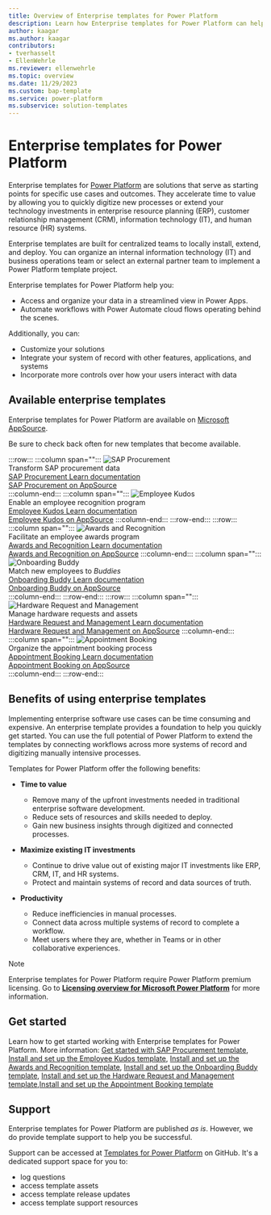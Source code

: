 ```yaml
---
title: Overview of Enterprise templates for Power Platform
description: Learn how Enterprise templates for Power Platform can help you quickly build, extend, and deploy solutions that improve common organizational workflows.
author: kaagar
ms.author: kaagar
contributors: 
- tverhasselt
- EllenWehrle
ms.reviewer: ellenwehrle
ms.topic: overview
ms.date: 11/29/2023
ms.custom: bap-template
ms.service: power-platform
ms.subservice: solution-templates
---
```


# Enterprise templates for Power Platform

Enterprise templates for [Power Platform](/power-platform/) are solutions that serve as starting points for specific use cases and outcomes. They accelerate time to value by allowing you to quickly digitize new processes or extend your technology investments in enterprise resource planning (ERP), customer relationship management (CRM), information technology (IT), and human resource (HR) systems.

Enterprise templates are built for centralized teams to locally install, extend, and deploy. You can organize an internal information technology (IT) and business operations team or select an external partner team to implement a Power Platform template project.

Enterprise templates for Power Platform help you:

- Access and organize your data in a streamlined view in Power Apps.
- Automate workflows with Power Automate cloud flows operating behind the scenes.

Additionally, you can:

- Customize your solutions
- Integrate your system of record with other features, applications, and systems
- Incorporate more controls over how your users interact with data

## Available enterprise templates

Enterprise templates for Power Platform are available on [Microsoft AppSource](https://appsource.microsoft.com/en-US/?exp=ubp8).

Be sure to check back often for new templates that become available.

:::row:::
   :::column span="":::
      ![SAP Procurement](media/overview/sap-procure-icon-sq.png "SAP Procurement") <br> Transform SAP procurement data <br> [SAP Procurement Learn documentation](https://aka.ms/LearnSAPProcurementTemplate) <br> [SAP Procurement on AppSource](https://aka.ms/AccessSAPProcurementTemplate)  
   :::column-end:::
   :::column span="":::
      ![Employee Kudos](media/overview/kudos-icon-sq.png "Employee Kudos") <br> Enable an employee recognition program <br> [Employee Kudos Learn documentation](https://aka.ms/LearnEmployeeKudosTemplate) <br> [Employee Kudos on AppSource](https://aka.ms/AccessEmployeeKudosTemplate)
           :::column-end:::
:::row-end:::
:::row:::
   :::column span="":::
      ![Awards and Recognition](media/overview/awards-req-icon-sq.png "Awards and Recognition") <br> Facilitate an employee awards program <br> [Awards and Recognition Learn documentation](https://aka.ms/LearnAwardsAndRecognitionTemplate) <br> [Awards and Recognition on AppSource](https://aka.ms/AccessAwardsandRecognitionTemplate)
   :::column-end:::
   :::column span="":::
      ![Onboarding Buddy](media/overview/onboard-buddy-icon-sq.png "Onboarding Buddy") <br> Match new employees to _Buddies_ <br> [Onboarding Buddy Learn documentation](https://aka.ms/LearnOnboardingBuddyTemplate) <br> [Onboarding Buddy on AppSource](https://aka.ms/AccessOnboardingBuddyTemplate) <br> 
   :::column-end:::
:::row-end:::
:::row:::
   :::column span="":::
      ![Hardware Request and Management](media/overview/hrm-sq-icon.png "Hardware Request and Management") <br> Manage hardware requests and assets <br> [Hardware Request and Management Learn documentation](https://aka.ms/LearnHardwareRequestAndManagementTemplate) <br>[Hardware Request and Management on AppSource](https://aka.ms/AccessHardwareRequestandManagementTemplate)
   :::column-end:::
   :::column span="":::
      ![Appointment Booking](media/overview/ab-as-icon.png "Appointment Booking") <br> Organize the appointment booking process <br> [Appointment Booking Learn documentation](https://aka.ms/LearnAppointmentBookingTemplate) <br> [Appointment Booking on AppSource](https://aka.ms/AccessAppointmentBookingTemplate) <br> 
   :::column-end:::
:::row-end:::

## Benefits of using enterprise templates

Implementing enterprise software use cases can be time consuming and expensive.  An enterprise template provides a foundation to help you quickly get started. You can use the full potential of Power Platform to extend the templates by connecting workflows across more systems of record and digitizing manually intensive processes.

Templates for Power Platform offer the following benefits:

- **Time to value**
  - Remove many of the upfront investments needed in traditional enterprise software development.
  - Reduce sets of resources and skills needed to deploy.
  - Gain new business insights through digitized and connected processes.

- **Maximize existing IT investments**
  - Continue to drive value out of existing major IT investments like ERP, CRM, IT, and HR systems.
  - Protect and maintain systems of record and data sources of truth.

- **Productivity**
  - Reduce inefficiencies in manual processes.
  - Connect data across multiple systems of record to complete a workflow.
  - Meet users where they are, whether in Teams or in other collaborative experiences.

> [!NOTE]
> Enterprise templates for Power Platform require Power Platform premium licensing.
> Go to [**Licensing overview for Microsoft Power Platform**](/power-platform/admin/pricing-billing-skus) for more information.

## Get started

Learn how to get started working with Enterprise templates for Power Platform. More information: [Get started with SAP Procurement template](finance/sap-procurement/administer/get-started.md), [Install and set up the Employee Kudos template](hr/employee-kudos/install-and-set-up.md), [Install and set up the Awards and Recognition template](hr/awards-and-recognition/install-and-set-up.md), [Install and set up the Onboarding Buddy template](hr/onboarding-buddy/install-and-set-up.md), [Install and set up the Hardware Request and Management template](/power-platform/solution-templates/it/hardware-request-and-management/install-and-set-up.md),[Install and set up the Appointment Booking template](/power-platform/solution-templates/it/appointment-booking/install-and-set-up.md)

## Support

Enterprise templates for Power Platform are published _as is_. However, we do provide template support to help you be successful.

Support can be accessed at [Templates for Power Platform](https://github.com/microsoft/Templates-for-Power-Platform) on GitHub. It's a dedicated support space for you to:

- log questions
- access template assets
- access template release updates
- access template support resources

